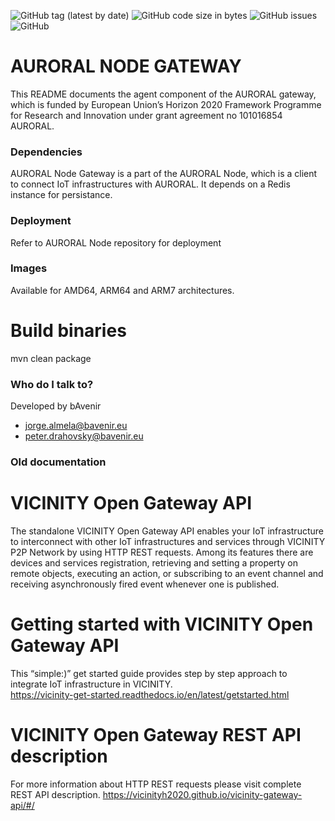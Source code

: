 ![GitHub tag (latest by date)](https://img.shields.io/github/v/tag/AuroralH2020/auroral-gateway)
![GitHub code size in bytes](https://img.shields.io/github/languages/code-size/AuroralH2020/auroral-gateway)
![GitHub issues](https://img.shields.io/github/issues-raw/AuroralH2020/auroral-gateway)
![GitHub](https://img.shields.io/github/license/AuroralH2020/auroral-gateway)

# AURORAL NODE GATEWAY #

This README documents the agent component of the AURORAL gateway, which is funded by European Union’s Horizon 2020 Framework Programme for Research and Innovation under grant agreement no 101016854 AURORAL.

### Dependencies ###

AURORAL Node Gateway is a part of the AURORAL Node, which is a client to connect IoT infrastructures with AURORAL. It depends on a Redis instance for persistance.

### Deployment ###

Refer to AURORAL Node repository for deployment

### Images ###

Available for AMD64, ARM64 and ARM7 architectures.

# Build binaries #

mvn clean package

### Who do I talk to? ###

Developed by bAvenir

* jorge.almela@bavenir.eu
* peter.drahovsky@bavenir.eu

### Old documentation ###

# VICINITY Open Gateway API #
The standalone VICINITY Open Gateway API enables your IoT infrastructure to interconnect with other IoT infrastructures and services through VICINITY P2P Network by using HTTP REST requests. Among its features there are devices and services registration,  retrieving and setting a property on remote objects, executing an action, or subscribing to an event channel and receiving asynchronously fired event whenever one is published.

# Getting started with VICINITY Open Gateway API #
This “simple:)” get started guide provides step by step approach to integrate IoT infrastructure in VICINITY.           
https://vicinity-get-started.readthedocs.io/en/latest/getstarted.html

# VICINITY Open Gateway REST API description #
For more information about HTTP REST requests please visit complete REST API description.
https://vicinityh2020.github.io/vicinity-gateway-api/#/
